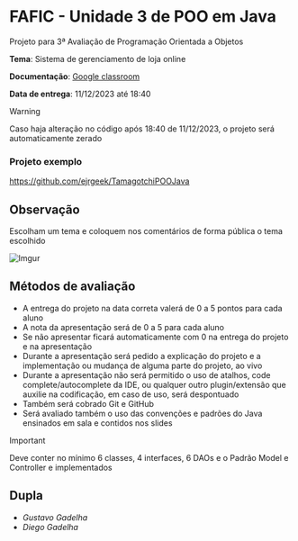 # FAFIC - Unidade 3 de POO em Java

Projeto para 3ª Avaliação de Programação Orientada a Objetos

**Tema**: Sistema de gerenciamento de loja online

**Documentação**: [Google classroom](https://classroom.google.com/c/NjE1Njk4NjM2NjU0/a/NjMzMTgxMDMwMjEx/details)

**Data de entrega**: 11/12/2023 até 18:40

> [!WARNING]
> Caso haja alteração no código após 18:40 de 11/12/2023, o projeto será automaticamente zerado

### Projeto exemplo

https://github.com/ejrgeek/TamagotchiPOOJava

## Observação

Escolham um tema e coloquem nos comentários de forma pública o tema escolhido

![Imgur](https://i.imgur.com/sMpe8tz.png)


## Métodos de avaliação

- A entrega do projeto na data correta valerá de 0 a 5 pontos para cada aluno
- A nota da apresentação será de 0 a 5 para cada aluno
- Se não apresentar ficará automaticamente com 0 na entrega do projeto e na apresentação
- Durante a apresentação será pedido a explicação do projeto e a implementação ou mudança de alguma parte do projeto, ao vivo
- Durante a apresentação não será permitido o uso de atalhos, code complete/autocomplete da IDE, ou qualquer outro plugin/extensão que auxilie na codificação, em caso de uso, será despontuado
- Também será cobrado Git e GitHub
- Será avaliado também o uso das convenções e padrões do Java ensinados em sala e contidos nos slides

> [!IMPORTANT]
> Deve conter no mínimo 6 classes, 4 interfaces, 6 DAOs e o Padrão Model e Controller e implementados

## Dupla

- _Gustavo Gadelha_
- _Diego Gadelha_